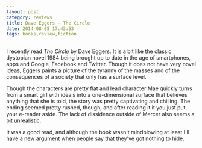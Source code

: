 ```yaml
---
layout: post
category: reviews
title: Dave Eggers – The Circle
date: 2014-08-05 17:43:53
tags: books,review,fiction
---
```


I recently read *The Circle* by Dave Eggers. It is a bit like the classic
dystopian novel 1984 being brought up to date in the age of smartphones, apps
and Google, Facebook and Twitter. Though it does not have very novel ideas,
Eggers paints a picture of the tyranny of the masses and of the consequences of
a society that only has a surface level.

Though the characters are pretty flat and lead character Mae quickly turns from
a smart girl with ideals into a one-dimensional surface that believes anything
that she is told, the story was pretty captivating and chilling. The ending
seemed pretty rushed, though, and after reading it it you just put your e-reader
aside. The lack of dissidence outside of Mercer also seems a bit unrealistic.

It was a good read, and although the book wasn't mindblowing at least I'll have
a new argument when people say that they've got nothing to hide.
